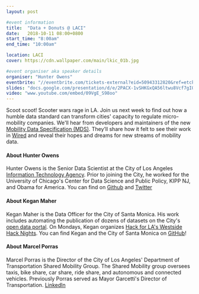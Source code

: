 ```yaml
---
layout: post

#event information
title:  "Data + Donuts @ LACI"
date:   2018-10-11 08:00+0800
start_time: "8:00am"
end_time: "10:00am"

location: LACI
cover: https://cdn.wallpaper.com/main/lkic_01b.jpg

#event organiser aka speaker details
organiser: "Hunter Owens"
eventbrite: "//eventbrite.com/tickets-external?eid=50943312820&ref=etckt"
slides: "docs.google.com/presentation/d/e/2PACX-1vSHKGxQA56ltwu8Vcf7gIQp-b1eMjIMSj4otMS6w2SDRpojCtOGFSFsfUuiIt3CcAb_Haub9tK8ob7e/embed?start=false&loop=false&delayms=3000"
video: "www.youtube.com/embed/09VgE_S98oo"
---
```


Scoot scoot! Scooter wars rage in LA. Join us next week to find out how a humble data standard can transform cities' capacity to regulate micro-mobility companies. We'll hear from developers and maintainers of the new [Mobility Data Specification (MDS)](https://github.com/CityOfLosAngeles/mobility-data-specification). They’ll share how it felt to see their work in [Wired](https://www.wired.com/story/cities-scooter-data-remix-uber-lyft/) and reveal their hopes and dreams for new streams of mobility data.

#### About Hunter Owens

Hunter Owens is the Senior Data Scientist at the City of Los Angeles [Information Technology Agency](http://ita.lacity.org/). Prior to joining the City, he worked for the University of Chicago's Center for Data Science and Public Policy, KIPP NJ, and Obama for America. You can find on [Github](http://github.com/hunterowens) and [Twitter](https://twitter.com/hunter_owens) 


#### About Kegan Maher

Kegan Maher is the Data Officer for the City of Santa Monica. His work includes automating the publication of dozens of datasets on the City's [open data portal](https://data.smgov.net/). On Mondays, Kegan organizes [Hack for LA's Westside Hack Nights](https://www.hackforla.org/). You can find Kegan and the City of Santa Monica on [GitHub](https://github.com/CityofSantaMonica)!

#### About Marcel Porras

Marcel Porras is the Director of the City of Los Angeles' Department of Transportation Shared Mobility Group. The Shared Mobility group oversees taxis, bike share, car share, ride share, and autonomous and connected vehicles. Previously Porras served as Mayor Garcetti's Director of Transportation. [LinkedIn](https://www.linkedin.com/in/marcel-porras-8363765/)